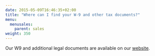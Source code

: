 ```yaml
---
date: 2015-05-09T16:46:35+02:00
title: "Where can I find your W-9 and other tax documents?"
menu:
  menusales:
    parent: sales
weight: 350
---
```


Our W9 and additional legal documents are available on our [website](https://balsamiq.com/eulas/#other).
